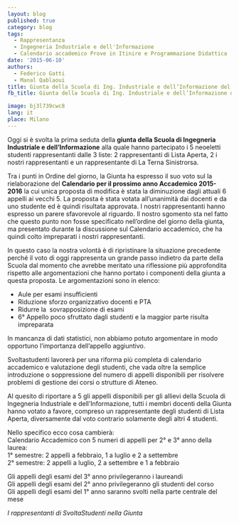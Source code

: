 ```yaml
---
layout: blog
published: true
category: blog
tags:
  - Rappresentanza
  - Ingegneria Industriale e dell'Informazione
  - Calendario accademico Prove in Itinire e Programmazione Didattica
date: '2015-06-10'
authors:
  - Federico Gatti
  - Manal Qablaoui
title: Giunta della Scuola di Ing. Industriale e dell’Informazione del 18 Giugno
fb_title: Giunta della Scuola di Ing. Industriale e dell’Informazione del 18 Giugno

image: bj3l739cwc8
lang: it
place: Milano
---
```


Oggi si è svolta la prima seduta della **giunta della Scuola di Ingegneria Industriale e dell’Informazione** alla quale hanno partecipato i 5 neoeletti studenti rappresentanti dalle 3 liste: 2 rappresentanti di Lista Aperta, 2 i nostri rappresentanti e un rappresentante di La Terna Sinistrorsa. 

Tra i punti in Ordine del giorno, la Giunta ha espresso il suo voto sul la rielaborazione del **Calendario per il prossimo anno Accademico 2015-2016** la cui unica proposta di modifica è stata la diminuzione dagli attuali 6 appelli ai vecchi 5. La proposta è stata votata all’unanimità dai docenti e da uno studente ed è quindi risultata approvata. I nostri rappresentanti hanno espresso un parere sfavorevole al riguardo. Il nostro sgomento sta nel fatto che questo punto non fosse specificato nell’ordine del giorno della giunta, ma presentato durante la discussione sul Calendario accademico, che ha quindi colto impreparati i nostri rappresentanti. 

In questo caso la nostra volontà è di ripristinare la situazione precedente perché il voto di oggi rappresenta un grande passo indietro da parte della Scuola dal momento che avrebbe meritato una riflessione più approfondita rispetto alle argomentazioni che hanno portato i componenti della giunta a questa proposta. Le argomentazioni sono in elenco:

*   Aule per esami insufficienti
*   Riduzione sforzo organizzativo docenti e PTA
*   Ridurre la  sovrapposizione di esami 
*   6° Appello poco sfruttato dagli studenti e la maggior parte risulta impreparata

In mancanza di dati statistici, non abbiamo potuto argomentare in modo opportuno l’importanza dell’appello aggiuntivo.

Svoltastudenti lavorerà per una riforma più completa di calendario accademico e valutazione degli studenti, che vada oltre la semplice introduzione o soppressione del numero di appelli disponibili per risolvere problemi di gestione dei corsi o strutture di Ateneo.

Al quesito di riportare a 5 gli appelli disponibili per gli allievi della Scuola di Ingegneria Industriale e dell’Informazione, tutti i membri docenti della Giunta hanno votato a favore, compreso un rappresentante degli studenti di Lista Aperta, diversamente dal voto contrario solamente degli altri 4 studenti.

Nello specifico ecco cosa cambierà:  
Calendario Accademico con 5 numeri di appelli per 2° e 3° anno della laurea:  
1° semestre: 2 appelli a febbraio, 1 a luglio e 2 a settembre  
2° semestre: 2 appelli a luglio, 2 a settembre e 1 a febbraio

Gli appelli degli esami del 3° anno privilegeranno i laureandi   
Gli appelli degli esami del 2° anno privilegeranno gli studenti del corso  
Gli appelli degli esami del 1° anno saranno svolti nella parte centrale del mese

_I rappresentanti di SvoltaStudenti nella Giunta_
